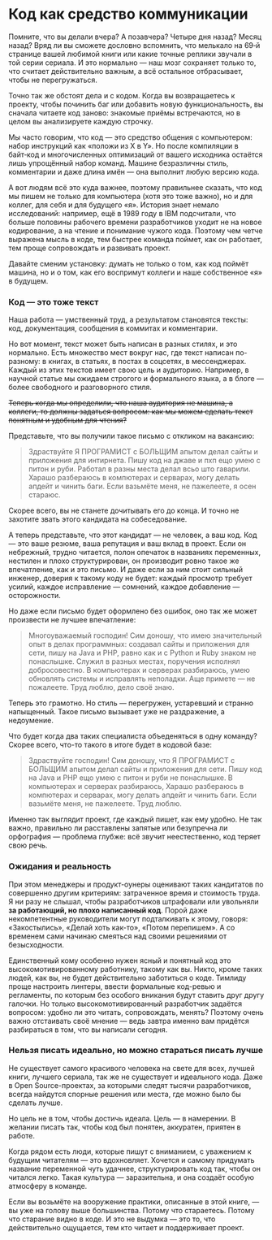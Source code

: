 # Код как средство коммуникации

Помните, что вы делали вчера? А позавчера? Четыре дня назад? Месяц назад?
Вряд ли вы сможете дословно вспомнить, что мелькало на 69‑й странице вашей любимой книги или какие точные реплики звучали в той серии сериала.
 И это нормально — наш мозг сохраняет только то, что считает действительно важным, а всё остальное отбрасывает, чтобы не перегружаться.

Точно так же обстоят дела и с кодом.
Когда вы возвращаетесь к проекту, чтобы починить баг или добавить новую функциональность,
 вы сначала читаете код заново: знакомые приёмы встречаются, но в целом вы анализируете каждую строчку.

Мы часто говорим, что код — это средство общения с компьютером: набор инструкций как «положи из X в Y».
Но после компиляции в байт‑код и многочисленных оптимизаций от вашего исходника остаётся лишь упрощённый набор команд.
Машине безразличны стиль, комментарии и даже длина имён — она выполнит любую версию кода.

А вот людям всё это куда важнее, поэтому правильнее сказать, что код мы пишем не только для компьютера (хотя это тоже важно), но и для коллег, для себя и для будущего «я».
История знает немало исследований: например, ещё в 1989 году в IBM подсчитали, что больше половины рабочего времени разработчиков уходит не на новое кодирование, а на чтение и понимание чужого кода. Поэтому чем четче выражена мысль в коде, тем быстрее команда поймет, как он работает, тем проще сопровождать и развивать проект.

Давайте сменим установку: думать не только о том, как код поймёт машина, но и о том, как его воспримут коллеги и наше собственное «я» в будущем.

### Код — это тоже текст

Наша работа — умственный труд, а результатом становятся тексты: код, документация, сообщения в коммитах и комментарии.

Но вот момент, текст может быть написан в разных стилях, и это нормально. Есть множество мест вокруг нас, где текст написан по-разному: в книгах, в статьях, в постах в соцсетях, в мессенджерах. Каждый из этих текстов имеет свою цель и аудиторию. Например, в научной статье мы ожидаем строгого и формального языка, а в блоге — более свободного и разговорного стиля.

~~Теперь когда мы определили, что наша аудитория не машина, а коллеги, то должны задаться вопросом: как мы можем сделать текст понятным и удобным для чтения?~~

Представьте, что вы получили такое письмо с откликом на вакансию:

> Здраствуйте
> Я ПРОГРАМИСТ с БОЛЬЩИМ апытом делал сайты и приложения для интирнета. Пишу код на джаве и пхп ещо умею с питон и руби. Работал в разны места делал всьо што гаварили.
> Харашо разбераюсь в компютерах и серварах, могу делать апдейт и чинить баги.
> Если вазьмёте меня, не пажелеете, я осен стараюс.

Скорее всего, вы не станете дочитывать его до конца.
 И точно не захотите звать этого кандидата на собеседование.

А теперь представьте, что этот кандидат — не человек, а ваш код.
Код — это ваше резюме, ваша репутация и ваш вклад в проект.
Если он небрежный, трудно читается, полон опечаток в названиях переменных, нестилен и плохо структурирован, он производит ровно такое же впечатление, как и это письмо.
И даже если за ним стоит сильный инженер, доверия к такому коду не будет: каждый просмотр требует усилий, каждое исправление — сомнений, каждое добавление — осторожности.

Но даже если письмо будет оформлено без ошибок, оно так же может произвести не лучшее впечатление:

> Многоуважаемый господин!
> Сим доношу, что имею значительный опыт в делах программных: создавал сайты и приложения для сети, пишу на Java и PHP, равно как и с Python и Ruby знаком не понаслышке.
> Служил в разных местах, поручения исполнял добросовестно. В компьютерах и серверах разбираюсь, умею обновлять системы и исправлять неполадки.
> Аще примете — не пожалеете. Труд люблю, дело своё знаю.

Теперь это грамотно. Но стиль — перегружен, устаревший и странно напыщенный. 
Такое письмо вызывает уже не раздражение, а недоумение.

Что будет когда два таких специалиста объеденяться в одну команду? 
Скорее всего, что-то такого в итоге будет в кодовой базе:

> Здраствуйте господин!
> Сим доношу, что Я ПРОГРАМИСТ с БОЛЬЩИМ апытом делал сайты и приложения для сети.
> Пишу код на Java и PHP ещо умею с питон и руби не понаслышке. В компьютерах и серверах разбираюсь,
> Харашо разбераюсь в компютерах и серварах, могу делать апдейт и чинить баги.
> Если вазьмёте меня, не пажелеете. Труд люблю.

Именно так выглядит проект, где каждый пишет, как ему удобно.
Не так важно, правильно ли расставлены запятые или безупречна ли орфография — проблема глубже: всё звучит неестественно, код теряет свою речь.

### Ожидания и реальность

При этом менеджеры и продукт-оунеры оценивают таких кандитатов по совершенно другим критериям: затраченное время и стоимость труда.
Я ни разу не слышал, чтобы разработчиков штрафовали или увольняли **за работающий, но плохо написанный код**.
Порой даже некомпетентные руководители могут подталкивать к этому, говоря: «Закостылись», «Делай хоть как-то», «Потом перепишем».
А со временем сами начинаю смеяться над своими решениями от безысходности.

Единственный кому особенно нужен ясный и понятный код это высокомотивированному работнику, такому как вы.
Никто, кроме таких людей, как вы, не будет действительно заботиться о коде.
Тимлиду проще настроить линтеры, ввести формальные код-ревью и регламенты, по которым без особого вникания будут ставить друг другу галочки.
Но только высокомотивированный разработчик задаётся вопросом: удобно ли это читать, сопровождать, менять?
Поэтому очень важно отстаивать своё мнение — ведь завтра именно вам придётся разбираться в том, что вы написали сегодня.

### Нельзя писать идеально, но можно стараться писать лучше

Не существует самого красивого человека на свете для всех, лучшей книги, лучшего сериала, так же не существует и идеального кода.
Даже в Open Source-проектах, за которыми следят тысячи разработчиков, всегда найдутся спорные решения или места, где можно было бы сделать лучше.

Но цель не в том, чтобы достичь идеала. Цель — в намерении. В желании писать так, чтобы код был понятен, аккуратен, приятен в работе.

Когда рядом есть люди, которые пишут с вниманием, с уважением к будущим читателям — это вдохновляет.
Хочется и самому придумать название переменной чуть удачнее, структурировать код так, чтобы он читалcя легко.
Такая культура — заразительна, и она создаёт особую атмосферу в команде.

Если вы возьмёте на вооружение практики, описанные в этой книге, — вы уже на голову выше большинства.
Потому что стараетесь. Потому что старание видно в коде. И это не выдумка — это то, что действительно ощущается, тем кто читает и поддерживает проект.
